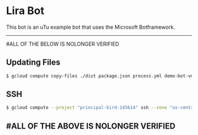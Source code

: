 # Lira Bot
This bot is an uTu example bot that uses the Microsoft Botframework.

--------------------------------------
#ALL OF THE BELOW IS NOLONGER VERIFIED

## Updating Files
```sh
$ gcloud compute copy-files ./dist package.json process.yml demo-bot-vm:/home/bots/lira --project "principal-bird-145614" --zone "us-central1-f"
```

## SSH
```sh
$ gcloud compute --project "principal-bird-145614" ssh --zone "us-central1-f" "demo-bot-vm"
```
#ALL OF THE ABOVE IS NOLONGER VERIFIED
--------------------------------------
